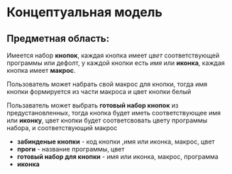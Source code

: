 # Концептуальная модель

## Предметная область:

Имеется набор **кнопок**, каждая кнопка имеет _цвет_ соответствующей программы или дефолт, у каждой кнопки есть _имя_ или **иконка**, каждая кнопка имеет **макрос**.

Пользователь может набрать свой макрос для кнопки, тогда имя кнопки формируется из части макроса и цвет кнопки белый

Пользаватель может выбрать **готовый набор кнопок** из предустановленных, тогда кнопка будет иметь соответствующее имя или **иконку**, цвет кнопки будет соответсвовать цвету программы набора, и соответствующий макрос


- __забинденые кнопки__ - код кнопки ,имя или иконка, макрос, цвет 
- __проги__ - название программы, цвет
- __готовый набор для кнопки__ - имя или иконка, макрос, программа
- __иконка__



